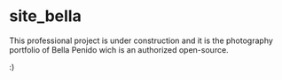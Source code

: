 # site_bella

This professional project is under construction and it is the photography portfolio of Bella Penido wich is an authorized open-source.

:)
